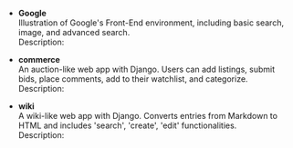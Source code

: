 - **Google**\
Illustration of Google's Front-End environment, including basic search, image, and advanced search.\
Description: 

- **commerce**\
An auction-like web app with Django. Users can add listings, submit bids, place comments, add to their watchlist, and categorize.\
Description:

- **wiki**\
A wiki-like web app with Django. Converts entries from Markdown to HTML and includes 'search', 'create', 'edit' functionalities.\
Description:
